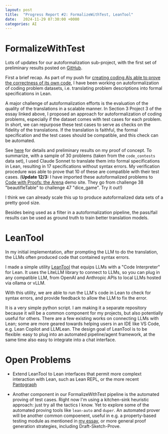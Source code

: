 ```yaml
---
layout: post
title:  "Progress Report #2: FormalizeWithTest, LeanTool"
date:   2024-11-29 07:30:00 +0000
categories: AI
---
```


# FormalizeWithTest

Lots of updates for our autoformalization sub-project, with the first set of preliminary results posted on [GitHub](https://github.com/GasStationManager/FormalizeWithTest).

First a brief recap. As part of my push for [creating coding AIs able to prove the correctness of its own code](https://gasstationmanager.github.io/ai/2024/11/04/a-proposal.html),
I have been working on autoformalization of coding problem datasets, i.e. translating problem descriptions into formal specifications in Lean.

A major challenge of autoformalization efforts is the evaluation of the quality of the translations in a scalable manner.
In Section 3 Project 3 of the essay linked above, I proposed an approach for autoformalization of coding problems, especially if the dataset comes with test cases for each problem. In short, we can repurpose these test cases to serve as checks on the fidelity of the translations. If the translation is faithful, the formal specification and the test cases should be compatible, and this check can be automated.

See [here](https://github.com/GasStationManager/FormalizeWithTest) for details and preliminary results on my proof of concept. To summarize, with a sample of 30 problems (taken from the `code_contests` data set), I used Claude Sonnet to translate them into formal specifications in Lean, resulting in 17 specifications without syntax errors. My verification procedure was able to prove that 10 of these are compatible with their test cases.
(**Update 12/3:** I have imported these autoformalized problems to [Code with Proofs: the Arena](http://www.codeproofarena.com:8000/challenges) demo site. They go from challenge 38 "beautifleTable" to challenge 47 "dice_game". Try it out!)

I think we can already scale this up to produce autoformalized data sets of a pretty good size.

Besides being used as a filter in a autoformalization pipeline, the pass/fail results can be used as ground truth to train better translation models.

# LeanTool

In my initial implementation, after prompting the LLM to do the translation, the LLMs often produced code that contained syntax errors. 

I made a simple utility [LeanTool](https://github.com/GasStationManager/LeanTool)
 that equips LLMs with a "Code Interpreter" for Lean. It uses the LiteLLM library to connect to LLMs, so you can plug in any compatible LLM, from OpenAI and Anthropic APIs to local LLMs hosted via ollama or vLLM. 

With this utility, we are able to run the LLM's code in Lean to check for syntax errors, and provide feedback to allow the LLM to fix the error. 

It is a very simple python script. I am making it a separate repository because it will be a common component for my projects, but also potentially useful for others. There are a few existing works on connecting LLMs with Lean; some are more geared towards helping users in an IDE like VS Code, e.g. Lean Copilot and LLMLean. The design goal of LeanTool is to be flexible: easy to plug into an automated pipeline/agent framework, at the same time also easy to integrate into a chat interface.



# Open Problems

- Extend LeanTool to Lean interfaces that permit more complext interaction with Lean, such as
Lean REPL, or the more recent [Pantograph](https://github.com/lenianiva/PyPantograph)

- Another component in our FormalizeWithTest pipeline is the automated proving of 
test cases. Right now I'm using a kitchen-sink heuristic approach: just try all the tactics I know. 
Yet to explore some of the automated proving tools like `lean-auto` and `duper`.
An automated prover will be another common compoenent, useful in e.g. 
a property-based testing module as mentioned in [my essay](https://gasstationmanager.github.io/ai/2024/11/04/a-proposal.html), or more general proof generation strategies, including Draft-Sketch-Prove.

